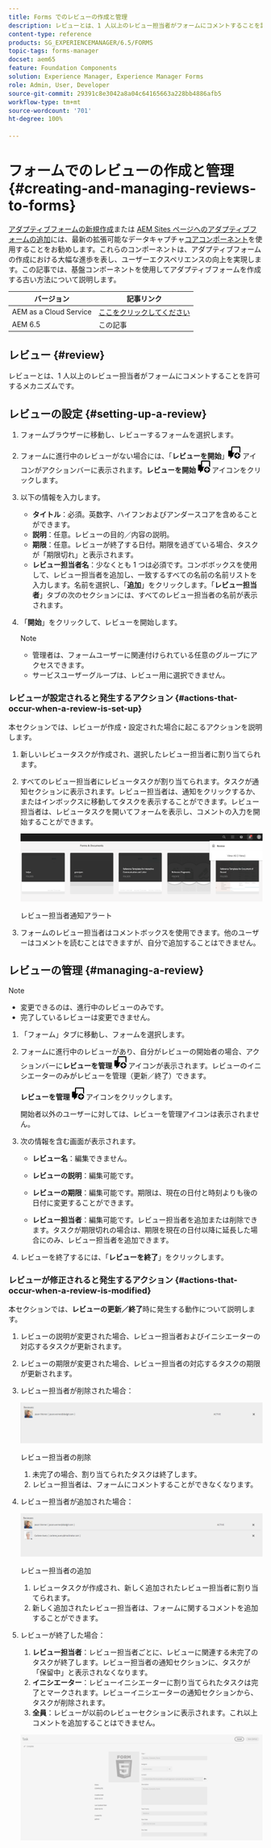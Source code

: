 ```yaml
---
title: Forms でのレビューの作成と管理
description: レビューとは、1 人以上のレビュー担当者がフォームにコメントすることを許可するメカニズムです。
content-type: reference
products: SG_EXPERIENCEMANAGER/6.5/FORMS
topic-tags: forms-manager
docset: aem65
feature: Foundation Components
solution: Experience Manager, Experience Manager Forms
role: Admin, User, Developer
source-git-commit: 29391c8e3042a8a04c64165663a228bb4886afb5
workflow-type: tm+mt
source-wordcount: '701'
ht-degree: 100%

---
```


# フォームでのレビューの作成と管理{#creating-and-managing-reviews-to-forms}

<span class="preview">[アダプティブフォームの新規作成](/help/forms/using/create-an-adaptive-form-core-components.md)または [AEM Sites ページへのアダプティブフォームの追加](/help/forms/using/create-or-add-an-adaptive-form-to-aem-sites-page.md)には、最新の拡張可能なデータキャプチャ[コアコンポーネント](https://experienceleague.adobe.com/docs/experience-manager-core-components/using/adaptive-forms/introduction.html?lang=ja)を使用することをお勧めします。これらのコンポーネントは、アダプティブフォームの作成における大幅な進歩を表し、ユーザーエクスペリエンスの向上を実現します。この記事では、基盤コンポーネントを使用してアダプティブフォームを作成する古い方法について説明します。</span>

| バージョン | 記事リンク |
| -------- | ---------------------------- |
| AEM as a Cloud Service | [ここをクリックしてください](https://experienceleague.adobe.com/docs/experience-manager-cloud-service/content/forms/adaptive-forms-authoring/authoring-adaptive-forms-foundation-components/create-reviews-forms.html?lang=ja) |
| AEM 6.5 | この記事 |

## レビュー {#review}

レビューとは、1 人以上のレビュー担当者がフォームにコメントすることを許可するメカニズムです。

## レビューの設定 {#setting-up-a-review}

1. フォームブラウザーに移動し、レビューするフォームを選択します。
1. フォームに進行中のレビューがない場合には、「**レビューを開始**」![aem6forms_review_chat_comment](assets/aem6forms_review_chat_comment.png) アイコンがアクションバーに表示されます。**レビューを開始** ![aem6forms_review_chat_comment](assets/aem6forms_review_chat_comment.png) アイコンをクリックします。
1. 以下の情報を入力します。

   * **タイトル**：必須。英数字、ハイフンおよびアンダースコアを含めることができます。
   * **説明**：任意。レビューの目的／内容の説明。
   * **期限**：任意。レビューが終了する日付。期限を過ぎている場合、タスクが「期限切れ」と表示されます。
   * **レビュー担当者名**：少なくとも 1 つは必須です。コンボボックスを使用して、レビュー担当者を追加し、一致するすべての名前の名前リストを入力します。名前を選択し、「**追加**」をクリックします。「**レビュー担当者**」タブの次のセクションには、すべてのレビュー担当者の名前が表示されます。

1. 「**開始**」をクリックして、レビューを開始します。

   >[!NOTE]
   >
   >* 管理者は、フォームユーザーに関連付けられている任意のグループにアクセスできます。
   >* サービスユーザーグループは、レビュー用に選択できません。

### レビューが設定されると発生するアクション {#actions-that-occur-when-a-review-is-set-up}

本セクションでは、レビューが作成・設定された場合に起こるアクションを説明します。

1. 新しいレビュータスクが作成され、選択したレビュー担当者に割り当てられます。
1. すべてのレビュー担当者にレビュータスクが割り当てられます。タスクが通知セクションに表示されます。レビュー担当者は、通知をクリックするか、またはインボックスに移動してタスクを表示することができます。レビュー担当者は、レビュータスクを開いてフォームを表示し、コメントの入力を開始することができます。

   ![レビュー担当者通知アラート](assets/review-notification-img.png)

   レビュー担当者通知アラート

1. フォームのレビュー担当者はコメントボックスを使用できます。他のユーザーはコメントを読むことはできますが、自分で追加することはできません。

## レビューの管理 {#managing-a-review}

>[!NOTE]
>
>* 変更できるのは、進行中のレビューのみです。
>* 完了しているレビューは変更できません。

1. 「フォーム」タブに移動し、フォームを選択します。

1. フォームに進行中のレビューがあり、自分がレビューの開始者の場合、アクションバーに&#x200B;**レビューを管理** ![aem6forms_review_chat_comment](assets/aem6forms_review_chat_comment.png) アイコンが表示されます。レビューのイニシエーターのみがレビューを管理（更新／終了）できます。

   **レビューを管理** ![aem6forms_review_chat_comment](assets/aem6forms_review_chat_comment.png) アイコンをクリックします。

   開始者以外のユーザーに対しては、レビューを管理アイコンは表示されません。

1. 次の情報を含む画面が表示されます。

   * **レビュー名**：編集できません。

   * **レビューの説明**：編集可能です。

   * **レビューの期限**：編集可能です。期限は、現在の日付と時刻よりも後の日付に変更することができます。

   * **レビュー担当者**：編集可能です。レビュー担当者を追加または削除できます。タスクが期限切れの場合は、期限を現在の日付以降に延長した場合にのみ、レビュー担当者を追加できます。

1. レビューを終了するには、「**レビューを終了**」をクリックします。

### レビューが修正されると発生するアクション {#actions-that-occur-when-a-review-is-modified}

本セクションでは、**レビューの更新／終了**&#x200B;時に発生する動作について説明します。

1. レビューの説明が変更された場合、レビュー担当者およびイニシエーターの対応するタスクが更新されます。
1. レビューの期限が変更された場合、レビュー担当者の対応するタスクの期限が更新されます。

1. レビュー担当者が削除された場合：

   ![レビュー担当者の削除](assets/removeduser.png)

   レビュー担当者の削除

   1. 未完了の場合、割り当てられたタスクは終了します。
   1. レビュー担当者は、フォームにコメントすることができなくなります。

1. レビュー担当者が追加された場合：

   ![レビュー担当者の追加](assets/addedreviewer.png)

   レビュー担当者の追加

   1. レビュータスクが作成され、新しく追加されたレビュー担当者に割り当てられます。
   1. 新しく追加されたレビュー担当者は、フォームに関するコメントを追加することができます。

1. レビューが終了した場合：

   1. **レビュー担当者**：レビュー担当者ごとに、レビューに関連する未完了のタスクが終了します。レビュー担当者の通知セクションに、タスクが「保留中」と表示されなくなります。
   1. **イニシエーター**：レビューイニシエーターに割り当てられたタスクは完了とマークされます。レビューイニシエーターの通知セクションから、タスクが削除されます。
   1. **全員**：レビューが以前のレビューセクションに表示されます。これ以上コメントを追加することはできません。

   ![レビュー完了](assets/review-complete-imgg.png)
